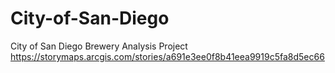 # City-of-San-Diego
City of San Diego Brewery Analysis Project
https://storymaps.arcgis.com/stories/a691e3ee0f8b41eea9919c5fa8d5ec66
